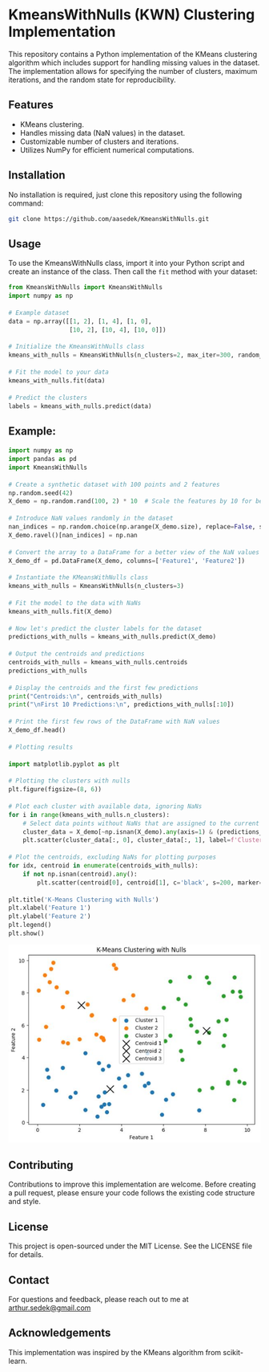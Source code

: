 # KmeansWithNulls (KWN) Clustering Implementation

This repository contains a Python implementation of the KMeans clustering algorithm which includes support for handling missing values in the dataset. The implementation allows for specifying the number of clusters, maximum iterations, and the random state for reproducibility.

## Features

- KMeans clustering.
- Handles missing data (NaN values) in the dataset.
- Customizable number of clusters and iterations.
- Utilizes NumPy for efficient numerical computations.

## Installation

No installation is required, just clone this repository using the following command:

```bash
git clone https://github.com/aasedek/KmeansWithNulls.git
```

## Usage

To use the KmeansWithNulls class, import it into your Python script and create an instance of the class. Then call the `fit` method with your dataset:

```python
from KmeansWithNulls import KmeansWithNulls
import numpy as np

# Example dataset
data = np.array([[1, 2], [1, 4], [1, 0],
                 [10, 2], [10, 4], [10, 0]])

# Initialize the KmeansWithNulls class
kmeans_with_nulls = KmeansWithNulls(n_clusters=2, max_iter=300, random_state=42)

# Fit the model to your data
kmeans_with_nulls.fit(data)

# Predict the clusters
labels = kmeans_with_nulls.predict(data)
```

## Example:

```python
import numpy as np
import pandas as pd
import KmeansWithNulls

# Create a synthetic dataset with 100 points and 2 features
np.random.seed(42)
X_demo = np.random.rand(100, 2) * 10  # Scale the features by 10 for better visualization

# Introduce NaN values randomly in the dataset
nan_indices = np.random.choice(np.arange(X_demo.size), replace=False, size=10)
X_demo.ravel()[nan_indices] = np.nan

# Convert the array to a DataFrame for a better view of the NaN values
X_demo_df = pd.DataFrame(X_demo, columns=['Feature1', 'Feature2'])

# Instantiate the KMeansWithNulls class
kmeans_with_nulls = KmeansWithNulls(n_clusters=3)

# Fit the model to the data with NaNs
kmeans_with_nulls.fit(X_demo)

# Now let's predict the cluster labels for the dataset
predictions_with_nulls = kmeans_with_nulls.predict(X_demo)

# Output the centroids and predictions
centroids_with_nulls = kmeans_with_nulls.centroids
predictions_with_nulls

# Display the centroids and the first few predictions
print("Centroids:\n", centroids_with_nulls)
print("\nFirst 10 Predictions:\n", predictions_with_nulls[:10])

# Print the first few rows of the DataFrame with NaN values
X_demo_df.head()

# Plotting results

import matplotlib.pyplot as plt

# Plotting the clusters with nulls
plt.figure(figsize=(8, 6))

# Plot each cluster with available data, ignoring NaNs
for i in range(kmeans_with_nulls.n_clusters):
    # Select data points without NaNs that are assigned to the current cluster
    cluster_data = X_demo[~np.isnan(X_demo).any(axis=1) & (predictions_with_nulls == i)]
    plt.scatter(cluster_data[:, 0], cluster_data[:, 1], label=f'Cluster {i+1}', s=50)

# Plot the centroids, excluding NaNs for plotting purposes
for idx, centroid in enumerate(centroids_with_nulls):
    if not np.isnan(centroid).any():
        plt.scatter(centroid[0], centroid[1], c='black', s=200, marker='x', label=f'Centroid {idx+1}')

plt.title('K-Means Clustering with Nulls')
plt.xlabel('Feature 1')
plt.ylabel('Feature 2')
plt.legend()
plt.show()

```
![Kmeans_with_nulls](resources/kmeans_with_nulls_clustering.JPG)


## Contributing
Contributions to improve this implementation are welcome. Before creating a pull request, please ensure your code follows the existing code structure and style.

## License
This project is open-sourced under the MIT License. See the LICENSE file for details.

## Contact
For questions and feedback, please reach out to me at arthur.sedek@gmail.com

## Acknowledgements
This implementation was inspired by the KMeans algorithm from scikit-learn.
